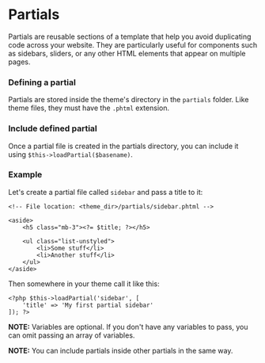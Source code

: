 
# Partials

Partials are reusable sections of a template that help you avoid duplicating code across your website. They are particularly useful for components such as sidebars, sliders, or any other HTML elements that appear on multiple pages.

### Defining a partial

Partials are stored inside the theme's directory in the `partials` folder. Like theme files, they must have the `.phtml` extension.

### Include defined partial

Once a partial file is created in the partials directory, you can include it using `$this->loadPartial($basename)`.

### Example

Let's create a partial file called `sidebar` and pass a title to it:

    <!-- File location: <theme_dir>/partials/sidebar.phtml -->
    
    <aside>
        <h5 class="mb-3"><?= $title; ?></h5>
    
        <ul class="list-unstyled">
            <li>Some stuff</li>
            <li>Another stuff</li>
        </ul>
    </aside>

Then somewhere in your theme call it like this:

    <?php $this->loadPartial('sidebar', [
        'title' => 'My first partial sidebar'
    ]); ?>

**NOTE:** Variables are optional. If you don't have any variables to pass, you can omit passing an array of variables.

**NOTE:** You can include partials inside other partials in the same way.

